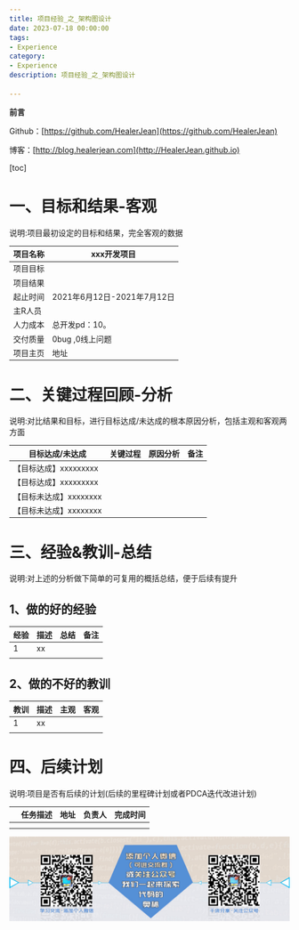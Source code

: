 ```yaml
---
title: 项目经验_之_架构图设计
date: 2023-07-18 00:00:00
tags: 
- Experience
category: 
- Experience
description: 项目经验_之_架构图设计

---
```


**前言**     

 Github：[https://github.com/HealerJean](https://github.com/HealerJean)         

 博客：[http://blog.healerjean.com](http://HealerJean.github.io)          



[toc]

# 一、目标和结果-客观

说明:项目最初设定的目标和结果，完全客观的数据

| 项目名称 | xxx开发项目                 |
| -------- | --------------------------- |
| 项目目标 |                             |
| 项目结果 |                             |
| 起止时间 | 2021年6月12日-2021年7月12日 |
| 主R人员  |                             |
| 人力成本 | 总开发pd：10。              |
| 交付质量 | 0bug ,0线上问题             |
| 项目主页 | 地址                        |



# 二、关键过程回顾-分析

说明:对比结果和目标，进行目标达成/未达成的根本原因分析，包括主观和客观两方面

| 目标达成/未达成        | 关键过程 | 原因分析 | 备注 |
| ---------------------- | -------- | -------- | ---- |
| 【目标达成】xxxxxxxxx  |          |          |      |
| 【目标达成】xxxxxxxxx  |          |          |      |
| 【目标未达成】xxxxxxxx |          |          |      |
| 【目标未达成】xxxxxxxx |          |          |      |



# 三、经验&教训-总结

说明:对上述的分析做下简单的可复用的概括总结，便于后续有提升

## 1、做的好的经验

| 经验 | 描述 | 总结 | 备注 |
| ---- | ---- | ---- | ---- |
| 1    | xx   |      |      |
|      |      |      |      |

## 2、做的不好的教训

| 教训 | 描述 | 主观 | 客观 |
| ---- | ---- | ---- | ---- |
| 1    | xx   |      |      |
|      |      |      |      |



# 四、后续计划

说明:项目是否有后续的计划(后续的里程碑计划或者PDCA迭代改进计划)

|      | 任务描述 | 地址 | 负责人 | 完成时间 |
| ---- | -------- | ---- | ------ | -------- |
|      |          |      |        |          |
|      |          |      |        |          |










![ContactAuthor](https://raw.githubusercontent.com/HealerJean/HealerJean.github.io/master/assets/img/artical_bottom.jpg)



<!-- Gitalk 评论 start  -->

<link rel="stylesheet" href="https://unpkg.com/gitalk/dist/gitalk.css">

<script src="https://unpkg.com/gitalk@latest/dist/gitalk.min.js"></script> 
<div id="gitalk-container"></div>    
 <script type="text/javascript">
    var gitalk = new Gitalk({
		clientID: `1d164cd85549874d0e3a`,
		clientSecret: `527c3d223d1e6608953e835b547061037d140355`,
		repo: `HealerJean.github.io`,
		owner: 'HealerJean',
		admin: ['HealerJean'],
		id: 'Ox49thswCd2IvKB5',
    });
    gitalk.render('gitalk-container');
</script> 






<!-- Gitalk end -->



